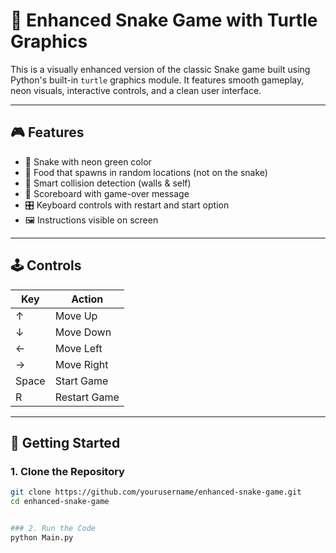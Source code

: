 # 🐍 Enhanced Snake Game with Turtle Graphics

This is a visually enhanced version of the classic Snake game built using Python's built-in `turtle` graphics module. It features smooth gameplay, neon visuals, interactive controls, and a clean user interface.

---

## 🎮 Features

- 🐍 Snake with neon green color  
- 🍭 Food that spawns in random locations (not on the snake)  
- 🧠 Smart collision detection (walls & self)  
- 🧾 Scoreboard with game-over message  
- 🎛️ Keyboard controls with restart and start option  
- 🖼️ Instructions visible on screen  

---

## 🕹️ Controls

| Key     | Action        |
|---------|---------------|
| ↑       | Move Up       |
| ↓       | Move Down     |
| ←       | Move Left     |
| →       | Move Right    |
| Space   | Start Game    |
| R       | Restart Game  |

---

## 🚀 Getting Started

### 1. Clone the Repository

```bash
git clone https://github.com/yourusername/enhanced-snake-game.git
cd enhanced-snake-game


### 2. Run the Code
python Main.py
